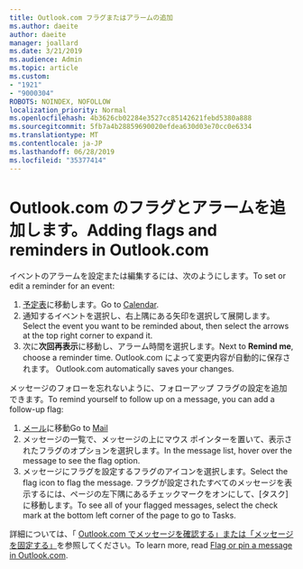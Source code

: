 ```yaml
---
title: Outlook.com フラグまたはアラームの追加
ms.author: daeite
author: daeite
manager: joallard
ms.date: 3/21/2019
ms.audience: Admin
ms.topic: article
ms.custom:
- "1921"
- "9000304"
ROBOTS: NOINDEX, NOFOLLOW
localization_priority: Normal
ms.openlocfilehash: 4b3626cb02284e3527cc85142621febd5380a888
ms.sourcegitcommit: 5fb7a4b28859690020efdea630d03e70cc0e6334
ms.translationtype: MT
ms.contentlocale: ja-JP
ms.lasthandoff: 06/28/2019
ms.locfileid: "35377414"
---
```

# <a name="adding-flags-and-reminders-in-outlookcom"></a><span data-ttu-id="7da68-102">Outlook.com のフラグとアラームを追加します。</span><span class="sxs-lookup"><span data-stu-id="7da68-102">Adding flags and reminders in Outlook.com</span></span>

<span data-ttu-id="7da68-103">イベントのアラームを設定または編集するには、次のようにします。</span><span class="sxs-lookup"><span data-stu-id="7da68-103">To set or edit a reminder for an event:</span></span>

1. <span data-ttu-id="7da68-104">[予定表](https://outlook.live.com/calendar/)に移動します。</span><span class="sxs-lookup"><span data-stu-id="7da68-104">Go to [Calendar](https://outlook.live.com/calendar/).</span></span>
1. <span data-ttu-id="7da68-105">通知するイベントを選択し、右上隅にある矢印を選択して展開します。</span><span class="sxs-lookup"><span data-stu-id="7da68-105">Select the event you want to be reminded about, then select the arrows at the top right corner to expand it.</span></span>
1. <span data-ttu-id="7da68-106">次に**次回再表示**に移動し、アラーム時間を選択します。</span><span class="sxs-lookup"><span data-stu-id="7da68-106">Next to **Remind me**, choose a reminder time.</span></span><span data-ttu-id="7da68-107"> Outlook.com によって変更内容が自動的に保存されます。</span><span class="sxs-lookup"><span data-stu-id="7da68-107"> Outlook.com automatically saves your changes.</span></span>

<span data-ttu-id="7da68-108">メッセージのフォローを忘れないように、フォローアップ フラグの設定を追加できます。</span><span class="sxs-lookup"><span data-stu-id="7da68-108">To remind yourself to follow up on a message, you can add a follow-up flag:</span></span>

1. <span data-ttu-id="7da68-109">[メール](https://outlook.live.com/mail/)に移動</span><span class="sxs-lookup"><span data-stu-id="7da68-109">Go to [Mail](https://outlook.live.com/mail/)</span></span>
1. <span data-ttu-id="7da68-110">メッセージの一覧で、メッセージの上にマウス ポインターを置いて、表示されたフラグのオプションを選択します。</span><span class="sxs-lookup"><span data-stu-id="7da68-110">In the message list, hover over the message to see the flag option.</span></span>
1. <span data-ttu-id="7da68-111">メッセージにフラグを設定するフラグのアイコンを選択します。</span><span class="sxs-lookup"><span data-stu-id="7da68-111">Select the flag icon to flag the message.</span></span> <span data-ttu-id="7da68-112">フラグが設定されたすべてのメッセージを表示するには、ページの左下隅にあるチェックマークをオンにして、[タスク] に移動します。</span><span class="sxs-lookup"><span data-stu-id="7da68-112">To see all of your flagged messages, select the check mark at the bottom left corner of the page to go to Tasks.</span></span>
 
<span data-ttu-id="7da68-113">詳細については、「 [Outlook.com でメッセージを確認する」または「メッセージを固定する」](https://support.office.com/article/8e911e69-30d6-4cc8-8c71-a1163560618a)を参照してください。</span><span class="sxs-lookup"><span data-stu-id="7da68-113">To learn more, read [Flag or pin a message in Outlook.com](https://support.office.com/article/8e911e69-30d6-4cc8-8c71-a1163560618a).</span></span>
